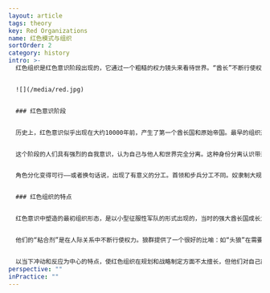 ```yaml
---
layout: article
tags: theory
key: Red Organizations
name: 红色模式与组织
sortOrder: 2
category: history
intro: >-
  红色组织是红色意识阶段出现的，它通过一个粗糙的权力镜头来看待世界。“酋长”不断行使权力，让步兵保持整齐。恐惧和不可预测性让组织团结在一起。红色组织倾向于高度反应，关注短期利益。这使得他们非常适合在混乱的环境中茁壮成长。狼群是红色组织的一个很好的比喻。


  ![](/media/red.jpg)


  ### 红色意识阶段


  历史上，红色意识似乎出现在大约10000年前，产生了第一个酋长国和原始帝国。最早的组织形式也是在这个时候出现的。


  这个阶段的人们具有强烈的自我意识，认为自己与他人和世界完全分离。这种身份分离认识带来恐惧，认为死亡是真实的。如果我只是与整体分离的一个小部分，✳我就可能会遭受痛苦或死亡。✳世界被视为一个危险的地方，一个人的需要能否得到满足、取决于是否坚强和强硬。世界的货币是权力。✳如果我比你强大，我可以保证自己的需求得到满足；如果你比我强大，我会屈服，希望你能照顾我。✳情绪波段相当粗糙，人们经常通过发脾气和暴力来表达需求。即使领导者知道别人的感受，也不会去重视。定位主要是在导向——我想要它，我现在就想要它——但这种冲动可以通过简单的权力、操纵或服从策略延伸到未来。理解了简单的因果关系，如对奖励和惩罚的理解。思维是两极对立的，形成了二元黑白世界观——例如，强/弱，我的方式/你的方式。


  角色分化变得可行——或者换句话说，出现了有意义的分工。首领和步兵分工不同。奴隶制大规模出现，任务和劳作开始被区分出来，分配给被打败并被奴役的邻近部落的敌人来完成。从历史上看，这让一个酋长有能力统治数百人甚至数千人。在当今世界的许多部落社会，甚至再发达社会中的贫困地区，仍然可以发现成年人按照红色模式运作。每一种范式都有它的最佳点，一个最合适的语境。红色非常适合于敌对环境：战斗区、内战、失败的州、监狱或充满暴力的市中心社区。


  ### 红色组织的特点


  红色意识中塑造的最初组织形态，是以小型征服性军队的形式出现的，当时的强大酋长国成长为原始帝国。红色模式今天仍然以街头帮派和黑手党的形式存在。今天的红色组织借鉴了现代社会的工具和思想——比如有组织犯罪使用的武器和信息技术。但他们的结构和实践，在很大程度上仍然是基于红色范式塑造的。


  他们的“粘合剂”是在人际关系中不断行使权力。狼群提供了一个很好的比喻：如“头狼”在需要时使用权力来维持自己在狼群中的地位一样，一个红色组织的首领必须展示压倒性的权力，并保证其他人屈从于他的意志以保持其地位。一旦他的权力受到怀疑，其他人就会试图推翻他。为了提供一些稳定，酋长将家人（他们往往更忠诚）围绕在自己左近，并通过分享战利品来换取他们的忠诚。每个亲信也轮流照顾自己的部下，使他们保持整齐。总的来说，不存在正式的等级制度，也没有职称。由于这些原因，红色组织的规模不太大——他们很少能让那些与首长相隔三四级以上的部下听话。虽然红色组织可能非常强大（特别是在很容易导致那些后期阶段组织模式崩溃的危机环境中），但由于人们的运作方式是基于冲动性，所以天生就很脆弱（*我想要，就得马上拿到*）。首席执行官必须经常公开展示残忍和惩罚，因为只有恐惧和屈服才能阻止组织解体。经常流传关于酋长绝对权力的神话故事，以防止部下争夺更高的奖赏。


  以当下冲动和反应为中心的特点，使红色组织在规划和战略制定方面不太擅长，但他们对自己能模糊感觉到的新威胁和新机会，却能适当的做出强烈反应。因此，红色组织更能适应混乱的环境（在内战或破产国家），但不适合在稳定的环境中实现复杂的结果，因为在稳定的环境中，可以进行规划和制定战略（但红色不擅长）。
perspective: ""
inPractice: ""
---
```

